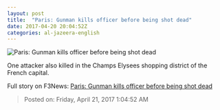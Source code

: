 ```yaml
---
layout: post
title:  "Paris: Gunman kills officer before being shot dead"
date: 2017-04-20 20:04:52Z
categories: al-jazeera-english
---
```


![Paris: Gunman kills officer before being shot dead](http://www.aljazeera.com/mritems/Images/2017/4/20/92b5447789374c288128c4e5d5891d46_18.jpg)

One attacker also killed in the Champs Elysees shopping district of the French capital.


Full story on F3News: [Paris: Gunman kills officer before being shot dead](http://www.f3nws.com/n/DAXzmG)

> Posted on: Friday, April 21, 2017 1:04:52 AM
